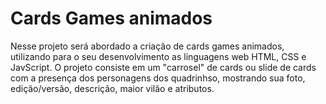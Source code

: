 # Cards Games animados
Nesse projeto será abordado a criação de cards games animados, utilizando para o seu desenvolvimento as linguagens web HTML, CSS e JavScript. 
O projeto consiste em um "carrosel" de cards ou slide de cards com a presença dos personagens dos quadrinhso, mostrando sua foto, edição/versão, descrição, maior vilão e atributos.
